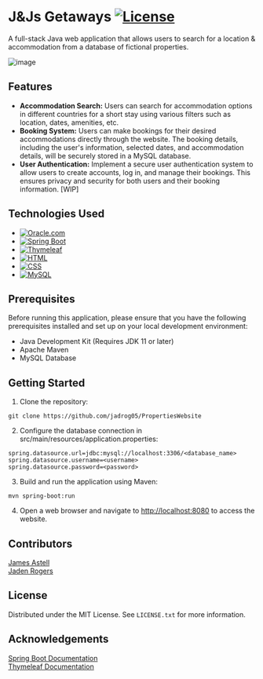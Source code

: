 # J&Js Getaways  [![License](https://img.shields.io/badge/license-MIT-blue.svg)](LICENSE)

A full-stack Java web application that allows users to search for a location & accommodation from a database of fictional properties.

![image](https://github.com/jadrog05/PropertiesWebsite/assets/45542564/2ae69a3c-ee89-419a-8bec-e28af1304523)

## Features

* **Accommodation Search:** Users can search for accommodation options in different countries for a short stay using various filters such as location, dates, amenities, etc.
* **Booking System:** Users can make bookings for their desired accommodations directly through the website. The booking details, including the user's information, selected dates, and accommodation details, will be securely stored in a MySQL database.
* **User Authentication:** Implement a secure user authentication system to allow users to create accounts, log in, and manage their bookings. This ensures privacy and security for both users and their booking information. [WIP]

## Technologies Used

* [![Oracle.com]][Oracle-url]  
* [![Spring Boot]][Spring Boot-url]  
* [![Thymeleaf]][Thymeleaf-url]
* [![HTML]][HTML-url]
* [![CSS]][CSS-url] 
* [![MySQL]][MySQL-url] 

## Prerequisites

Before running this application, please ensure that you have the following prerequisites installed and set up on your local development environment:
* Java Development Kit (Requires JDK 11 or later)
* Apache Maven
* MySQL Database


## Getting Started

1. Clone the repository:

```
git clone https://github.com/jadrog05/PropertiesWebsite
```

2. Configure the database connection in src/main/resources/application.properties:

```
spring.datasource.url=jdbc:mysql://localhost:3306/<database_name>
spring.datasource.username=<username>
spring.datasource.password=<password>
```

3. Build and run the application using Maven:

```
mvn spring-boot:run
```

4. Open a web browser and navigate to [http://localhost:8080](http://localhost:8080/index) to access the website.

## Contributors

[James Astell](https://github.com/astellj)  
[Jaden Rogers](https://github.com/jadrog05)

## License

Distributed under the MIT License. See `LICENSE.txt` for more information.

## Acknowledgements

[Spring Boot Documentation](https://spring.io/projects/spring-boot)  
[Thymeleaf Documentation](https://www.thymeleaf.org/)

<!-- MARKDOWN LINKS & IMAGES -->
[Oracle.com]: https://img.shields.io/badge/Java-F80000?style=for-the-badge&logo=oracle&logoColor=white
[Oracle-url]: https://www.oracle.com
[Spring Boot]: https://img.shields.io/badge/Spring_Boot-6DB33F?style=for-the-badge&logo=spring&logoColor=white
[Spring Boot-url]: https://spring.io/projects/spring-boot
[Thymeleaf]: https://img.shields.io/badge/Thymeleaf-005F0F?style=for-the-badge&logo=thymeleaf&logoColor=white
[Thymeleaf-url]: https://www.thymeleaf.org
[HTML]: https://img.shields.io/badge/HTML5-E34F26?style=for-the-badge&logo=html5&logoColor=white
[HTML-url]: https://developer.mozilla.org/en-US/docs/Web/HTML
[CSS]: https://img.shields.io/badge/CSS3-1572B6?style=for-the-badge&logo=css3&logoColor=white
[CSS-url]: https://developer.mozilla.org/en-US/docs/Web/CSS
[MySQL]: https://img.shields.io/badge/MySQL-4479A1?style=for-the-badge&logo=mysql&logoColor=white
[MySQL-url]: https://www.mysql.com
